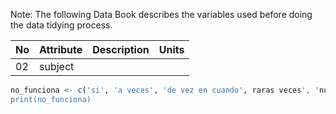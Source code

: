 
Note: The following Data Book describes the variables used before doing the data tidying process.

|  No  |   Attribute    |    Description       |   Units      |
| -----|:---------------|:--------------------:|-------------:|
|   02 |  subject       |                      |              |


```R
no_funciona <- c('si', 'a veces', 'de vez en cuando', raras veces', 'nunca')
print(no_funciona)
```

